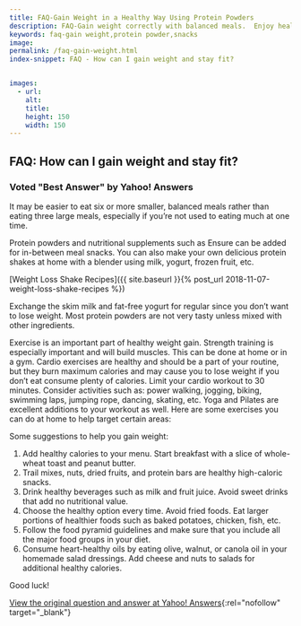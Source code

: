 ```yaml
---
title: FAQ-Gain Weight in a Healthy Way Using Protein Powders
description: FAQ-Gain weight correctly with balanced meals.  Enjoy healthy snacks and nutritious shakes using quality protein powders that will add nutrients.
keywords: faq-gain weight,protein powder,snacks
image: 
permalink: /faq-gain-weight.html
index-snippet: FAQ - How can I gain weight and stay fit?


images:
  - url: 
    alt: 
    title: 
    height: 150
    width: 150
---
```


## FAQ: How can I gain weight and stay fit?
### Voted "Best Answer" by Yahoo! Answers

It may be easier to eat six or more smaller, balanced meals rather than eating three large meals, especially if you’re not used to eating much at one time. 

Protein powders and nutritional supplements such as Ensure can be added for in-between meal snacks. You can also make your own delicious protein shakes at home with a blender using milk, yogurt, frozen fruit, etc. 

[Weight Loss Shake Recipes]({{ site.baseurl }}{% post_url 2018-11-07-weight-loss-shake-recipes %})

Exchange the skim milk and fat-free yogurt for regular since you don’t want to lose weight. Most protein powders are not very tasty unless mixed with other ingredients. 

Exercise is an important part of healthy weight gain. Strength training is especially important and will build muscles. This can be done at home or in a gym. Cardio exercises are healthy and should be a part of your routine, but they burn maximum calories and may cause you to lose weight if you don’t eat consume plenty of calories. Limit your cardio workout to 30 minutes. Consider activities such as: power walking, jogging, biking, swimming laps, jumping rope, dancing, skating, etc. Yoga and Pilates are excellent additions to your workout as well. Here are some exercises you can do at home to help target certain areas:

Some suggestions to help you gain weight:

1. Add healthy calories to your menu. Start breakfast with a slice of whole-wheat toast and peanut butter. 
2. Trail mixes, nuts, dried fruits, and protein bars are healthy high-caloric snacks.
3. Drink healthy beverages such as milk and fruit juice. Avoid sweet drinks that add no nutritional value.
4. Choose the healthy option every time. Avoid fried foods. Eat larger portions of healthier foods such as baked potatoes, chicken, fish, etc.
5. Follow the food pyramid guidelines and make sure that you include all the major food groups in your diet.
6. Consume heart-healthy oils by eating olive, walnut, or canola oil in your homemade salad dressings. Add cheese and nuts to salads for additional healthy calories.

Good luck!

[View the original question and answer at Yahoo! Answers](https://answers.yahoo.com/question/?qid=20081016193524AAcDNIJ){:rel="nofollow" target="_blank"}


